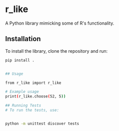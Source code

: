 # r_like

A Python library mimicking some of R's functionality.

## Installation

To install the library, clone the repository and run:

```sh
pip install .


## Usage

from r_like import r_like

# Example usage
print(r_like.choose(52, 5))

## Running Tests
# To run the tests, use:


python -m unittest discover tests
